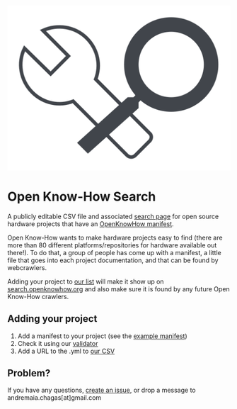 [![Open Know-How logo](public/logo.svg)][standard]

# Open Know-How Search

A publicly editable CSV file and associated [search page][] for open source hardware projects that have an [OpenKnowHow manifest][standard].

Open Know-How wants to make hardware projects easy to find (there are more than 80 different platforms/repositories for hardware available out there!). To do that, a group of people has come up with a manifest, a little file that goes into each project documentation, and that can be found by webcrawlers.

Adding your project to [our list](projects_okhs.csv) will make it show up on [search.openknowhow.org][search page] and also make sure it is found by any future Open Know-How crawlers.

## Adding your project

1. Add a manifest to your project (see the [example manifest](okh-YourHardwareName.yml))
2. Check it using our [validator][]
2. Add a URL to the .yml to [our CSV](projects_okhs.csv)


## Problem?

If you have any questions, [create an issue](https://github.com/OpenKnowHow/okh-log/issues/new), or drop a message to andremaia.chagas[at]gmail.com


[search page]: https://search.openknowhow.org
[standard]: https://iop.link/okh
[validator]: https://okh-validator.netlify.app/okh-validator/
